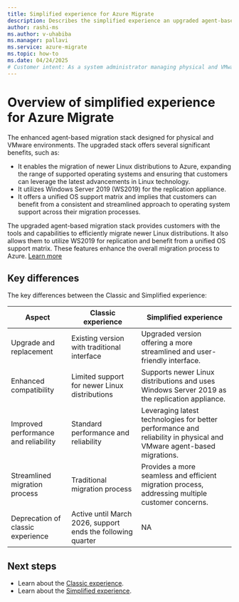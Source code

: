 ```yaml
---
title: Simplified experience for Azure Migrate
description: Describes the simplified experience an upgraded agent-based migration stack for physical and VMware environments
author: rashi-ms
ms.author: v-uhabiba
ms.manager: pallavi
ms.service: azure-migrate
ms.topic: how-to
ms.date: 04/24/2025
# Customer intent: As a system administrator managing physical and VMware environments, I want to utilize an upgraded agent-based migration stack so that I can efficiently migrate newer Linux distributions and ensure a seamless migration process to Azure.
---
```


# Overview of simplified experience for Azure Migrate

The enhanced agent-based migration stack designed for physical and VMware environments. The upgraded stack offers several significant benefits, such as:

- It enables the migration of newer Linux distributions to Azure, expanding the range of supported operating systems and ensuring that customers can leverage the latest advancements in Linux technology. 
- It utilizes Windows Server 2019 (WS2019) for the replication appliance.
- It offers a unified OS support matrix and implies that customers can benefit from a consistent and streamlined approach to operating system support across their migration processes.

The upgraded agent-based migration stack provides customers with the tools and capabilities to efficiently migrate newer Linux distributions. It also allows them to utilize WS2019 for replication and benefit from a unified OS support matrix. These features enhance the overall migration process to Azure. [Learn more](tutorial-migrate-physical-virtual-machines.md#simplified-experience)

## Key differences

The key differences between the Classic and Simplified experience:

| **Aspect** | **Classic experience** | **Simplified experience** |
| --- | --- | --- | 
| Upgrade and replacement | Existing version with traditional interface | Upgraded version offering a more streamlined and user-friendly interface.
| Enhanced compatibility | Limited support for newer Linux distributions | Supports newer Linux distributions and uses Windows Server 2019 as the replication appliance. |
| Improved performance and reliability | Standard performance and reliability | Leveraging latest technologies for better performance and reliability in physical and VMware agent-based migrations. |
|Streamlined migration process| Traditional migration process	 | Provides a more seamless and efficient migration process, addressing multiple customer concerns. |
| Deprecation of classic experience | Active until March 2026, support ends the following quarter | NA |

## Next steps

- Learn about the [Classic experience](tutorial-migrate-physical-virtual-machines.md).
- Learn about the [Simplified experience](tutorial-migrate-physical-virtual-machines.md#simplified-experience).